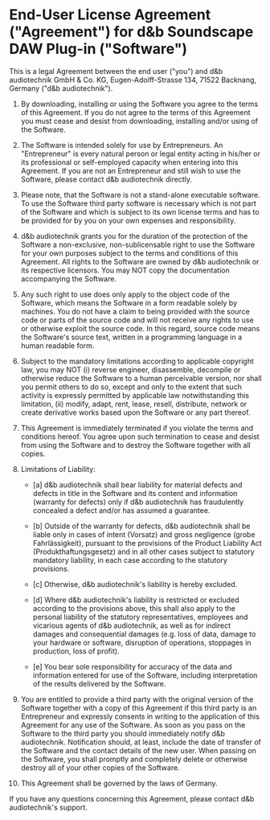 # End-User License Agreement ("Agreement") for d&b Soundscape DAW Plug-in ("Software")

This is a legal Agreement between the end user ("you") and d&b audiotechnik GmbH & Co. KG, Eugen-Adolff-Strasse 134, 71522 Backnang, Germany ("d&b audiotechnik"). 

1. By downloading, installing or using the Software you agree to the terms of this Agreement. If you do not agree to the terms of this Agreement you must cease and desist from downloading, installing and/or using of the Software.

2. The Software is intended solely for use by Entrepreneurs. An "Entrepreneur" is every natural person or legal entity acting in his/her or its professional or self-employed capacity when entering into this Agreement. If you are not an Entrepreneur and still wish to use the Software, please contact d&b audiotechnik directly.

3. Please note, that the Software is not a stand-alone executable software. To use the Software third party software is necessary which is not part of the Software and which is subject to its own license terms and has to be provided for by you on your own expenses and responsibility.

4. d&b audiotechnik grants you for the duration of the protection of the Software a non-exclusive, non-sublicensable right to use the Software for your own purposes subject to the terms and conditions of this Agreement. All rights to the Software are owned by d&b audiotechnik or its respective licensors. You may NOT copy the documentation accompanying the Software.

5. Any such right to use does only apply to the object code of the Software, which means the Software in a form readable solely by machines. You do not have a claim to being provided with the source code or parts of the source code and will not receive any rights to use or otherwise exploit the source code. In this regard, source code means the Software's source text, written in a programming language in a human readable form.

6. Subject to the mandatory limitations according to applicable copyright law, you may NOT (i) reverse engineer, disassemble, decompile or otherwise reduce the Software to a human perceivable version, nor shall you permit others to do so, except and only to the extent that such activity is expressly permitted by applicable law notwithstanding this limitation, (ii) modify, adapt, rent, lease, resell, distribute, network or create derivative works based upon the Software or any part thereof.

7. This Agreement is immediately terminated if you violate the terms and conditions hereof. You agree upon such termination to cease and desist from using the Software and to destroy the Software together with all copies.

8. Limitations of Liability:

    * [a] d&b audiotechnik shall bear liability for material defects and defects in title in the Software and its content and information (warranty for defects) only if d&b audiotechnik has fraudulently concealed a defect and/or has assumed a guarantee.

    * [b] Outside of the warranty for defects, d&b audiotechnik shall be liable only in cases of intent (Vorsatz) and gross negligence (grobe Fahrlässigkeit), pursuant to the provisions of the Product Liability Act (Produkthaftungsgesetz) and in all other cases subject to statutory mandatory liability, in each case according to the statutory provisions.

    * [c] Otherwise, d&b audiotechnik's liability is hereby excluded.

    * [d] Where d&b audiotechnik's liability is restricted or excluded according to the provisions above, this shall also apply to the personal liability of the statutory representatives, employees and vicarious agents of d&b audiotechnik, as well as for indirect damages and consequential damages (e.g. loss of data, damage to your hardware or software, disruption of operations, stoppages in production, loss of profit).

    * [e] You bear sole responsibility for accuracy of the data and information entered for use of the Software, including interpretation of the results delivered by the Software.

9. You are entitled to provide a third party with the original version of the Software together with a copy of this Agreement if this third party is an Entrepreneur and expressly consents in writing to the application of this Agreement for any use of the Software. As soon as you pass on the Software to the third party you should immediately notify d&b audiotechnik. Notification should, at least, include the date of transfer of the Software and the contact details of the new user. When passing on the Software, you shall promptly and completely delete or otherwise destroy all of your other copies of the Software.

10. This Agreement shall be governed by the laws of Germany.

If you have any questions concerning this Agreement, please contact d&b audiotechnik's support.

